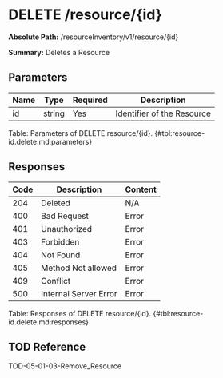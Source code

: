 <!--
    ATTENTION: This file was generated via gradle!
               Do NOT manually edit this file! Any such changes will be overwritten!
-->

# DELETE /resource/{id}

**Absolute Path:** /resourceInventory/v1/resource/{id}

**Summary:** Deletes a Resource

## Parameters

| Name | Type | Required | Description |
|------|------|----------|-------------|
| id | string | Yes | Identifier of the Resource |

Table: Parameters of DELETE resource/{id}. {#tbl:resource-id.delete.md:parameters}

## Responses

| Code | Description | Content |
|------|-------------|---------|
| 204 | Deleted | N/A |
| 400 | Bad Request | Error |
| 401 | Unauthorized | Error |
| 403 | Forbidden | Error |
| 404 | Not Found | Error |
| 405 | Method Not allowed | Error |
| 409 | Conflict | Error |
| 500 | Internal Server Error | Error |

Table: Responses of DELETE resource/{id}. {#tbl:resource-id.delete.md:responses}

## TOD Reference

TOD-05-01-03-Remove_Resource
